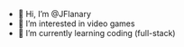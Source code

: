 - 👋 Hi, I’m @JFlanary
- 👀 I’m interested in video games
- 🌱 I’m currently learning coding (full-stack)
